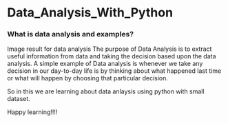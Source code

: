 # Data_Analysis_With_Python


### What is data analysis and examples?
Image result for data analysis
The purpose of Data Analysis is to extract useful information from data and taking the decision based upon the data analysis. A simple example of Data analysis is whenever we take any decision in our day-to-day life is by thinking about what happened last time or what will happen by choosing that particular decision.

So in this we are learning about data anlaysis using python with small dataset.

Happy learning!!!!
